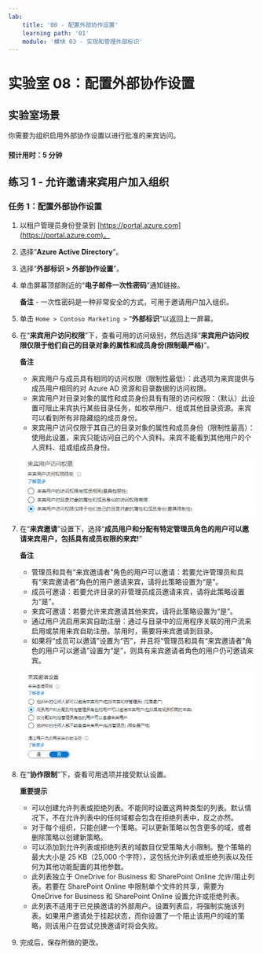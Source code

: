 ```yaml
---
lab:
    title: '08 - 配置外部协作设置'
    learning path: '01'
    module: '模块 03 - 实现和管理外部标识'
---
```


# 实验室 08：配置外部协作设置

## 实验室场景

你需要为组织启用外部协作设置以进行批准的来宾访问。

#### 预计用时：5 分钟

## 练习 1 - 允许邀请来宾用户加入组织

### 任务 1：配置外部协作设置

1. 以租户管理员身份登录到 [https://portal.azure.com](https://portal.azure.com)。
2. 选择“**Azure Active Directory**”。
3. 选择“**外部标识 > 外部协作设置**”。
4. 单击屏幕顶部附近的“**电子邮件一次性密码**”通知链接。

    **备注** - 一次性密码是一种非常安全的方式，可用于邀请用户加入组织。

5. 单击 `Home > Contoso Marketing >` “**外部标识**”以返回上一屏幕。



6. 在“**来宾用户访问权限**”下，查看可用的访问级别，然后选择“**来宾用户访问权限仅限于他们自己的目录对象的属性和成员身份(限制最严格)**”。

    **备注**

    - 来宾用户与成员具有相同的访问权限（限制性最低）：此选项为来宾提供与成员用户相同的对 Azure AD 资源和目录数据的访问权限。
    - 来宾用户对目录对象的属性和成员身份具有有限的访问权限：（默认）此设置可阻止来宾执行某些目录任务，如枚举用户、组或其他目录资源。来宾可以看到所有非隐藏组的成员身份。
    - 来宾用户访问仅限于其自己的目录对象的属性和成员身份（限制性最高）：使用此设置，来宾只能访问自己的个人资料。来宾不能看到其他用户的个人资料、组或组成员身份。

    ![显示来宾用户访问限制选项的屏幕图像](./media/lp1-mod3-guest-user-access-restrictions.png)

7. 在“**来宾邀请**”设置下，选择“**成员用户和分配有特定管理员角色的用户可以邀请来宾用户，包括具有成员权限的来宾!**”

    **备注**
    
    - 管理员和具有“来宾邀请者”角色的用户可以邀请：若要允许管理员和具有“来宾邀请者”角色的用户邀请来宾，请将此策略设置为“是”。
    - 成员可邀请：若要允许目录的非管理员成员邀请来宾，请将此策略设置为“是”。
    - 来宾可邀请：若要允许来宾邀请其他来宾，请将此策略设置为“是”。
    - 通过用户流启用来宾自助注册：通过与目录中的应用程序关联的用户流来启用或禁用来宾自助注册。禁用时，需要将来宾邀请到目录。
    - 如果将“成员可以邀请”设置为“否”，并且将“管理员和具有“来宾邀请者”角色的用户可以邀请”设置为“是”，则具有来宾邀请者角色的用户仍可邀请来宾。

    ![显示来宾邀请设置的屏幕图像，其中突出显示了“来宾可以邀请”设为“否”](./media/lp1-mod3-guest-user-invite-settings.png)

8. 在“**协作限制**”下，查看可用选项并接受默认设置。

    **重要提示**
    
    - 可以创建允许列表或拒绝列表。不能同时设置这两种类型的列表。默认情况下，不在允许列表中的任何域都会包含在拒绝列表中，反之亦然。
    - 对于每个组织，只能创建一个策略。可以更新策略以包含更多的域，或者删除策略以创建新策略。
    - 可以添加到允许列表或拒绝列表的域数目仅受策略大小限制。整个策略的最大大小是 25 KB（25,000 个字符），这包括允许列表或拒绝列表以及任何为其他功能配置的其他参数。
    - 此列表独立于 OneDrive for Business 和 SharePoint Online 允许/阻止列表。若要在 SharePoint Online 中限制单个文件的共享，需要为 OneDrive for Business 和 SharePoint Online 设置允许或拒绝列表。
    - 此列表不适用于已兑换邀请的外部用户。设置列表后，将强制实施该列表。如果用户邀请处于挂起状态，而你设置了一个阻止该用户的域的策略，则该用户在尝试兑换邀请时将会失败。

9. 完成后，保存所做的更改。
